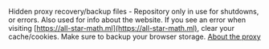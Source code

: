 Hidden proxy recovery/backup files - Repository only in use for shutdowns, or errors. Also used for info about the website.
If you see an error when visiting [https://all-star-math.ml](https://all-star-math.ml), clear your cache/cookies. Make sure to backup your browser storage.
[About the proxy](about.md)
